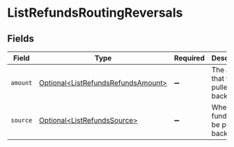 # ListRefundsRoutingReversals


## Fields

| Field                                                                                      | Type                                                                                       | Required                                                                                   | Description                                                                                |
| ------------------------------------------------------------------------------------------ | ------------------------------------------------------------------------------------------ | ------------------------------------------------------------------------------------------ | ------------------------------------------------------------------------------------------ |
| `amount`                                                                                   | [Optional\<ListRefundsRefundsAmount>](../../models/operations/ListRefundsRefundsAmount.md) | :heavy_minus_sign:                                                                         | The amount that will be pulled back.                                                       |
| `source`                                                                                   | [Optional\<ListRefundsSource>](../../models/operations/ListRefundsSource.md)               | :heavy_minus_sign:                                                                         | Where the funds will be pulled back from.                                                  |